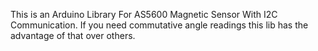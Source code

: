 This is an Arduino Library For AS5600 Magnetic Sensor With I2C Communication.
If you need commutative angle readings this lib has the advantage of that over others.
